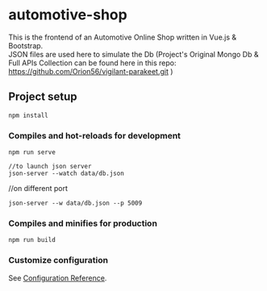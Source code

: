 # automotive-shop
This is the frontend of an Automotive Online Shop written in Vue.js & Bootstrap.<br/>
JSON files are used here to simulate the Db (Project's Original Mongo Db & Full APIs Collection can be found here in this repo: https://github.com/Orion56/vigilant-parakeet.git )

## Project setup
```
npm install
```

### Compiles and hot-reloads for development
```
npm run serve

//to launch json server
json-server --watch data/db.json
```
//on different port
```
json-server --w data/db.json --p 5009
```

### Compiles and minifies for production
```
npm run build
```

### Customize configuration
See [Configuration Reference](https://cli.vuejs.org/config/).
